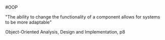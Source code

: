 #OOP

"The ability to change the functionality of a component allows for systems to be more adaptable"

Object-Oriented Analysis, Design and Implementation, p8
